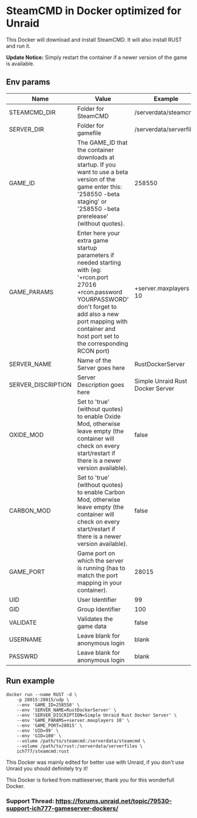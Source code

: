 # SteamCMD in Docker optimized for Unraid
This Docker will download and install SteamCMD. It will also install RUST and run it.

**Update Notice:** Simply restart the container if a newer version of the game is available.

## Env params
| Name | Value | Example |
| --- | --- | --- |
| STEAMCMD_DIR | Folder for SteamCMD | /serverdata/steamcmd |
| SERVER_DIR | Folder for gamefile | /serverdata/serverfiles |
| GAME_ID | The GAME_ID that the container downloads at startup. If you want to use a beta version of the game enter this: '258550 -beta staging' or '258550 -beta prerelease' (without quotes). | 258550 |
| GAME_PARAMS | Enter here your extra game startup parameters if needed starting with (eg: '+rcon.port 27016 +rcon.password YOURPASSWORD' don't forget to add also a new port mapping with container and host port set to the corresponding RCON port) | +server.maxplayers 10 |
| SERVER_NAME | Name of the Server goes here | RustDockerServer |
| SERVER_DISCRIPTION | Server Description goes here | Simple Unraid Rust Docker Server |
| OXIDE_MOD | Set to 'true' (without quotes) to enable Oxide Mod, otherwise leave empty (the container will check on every start/restart if there is a newer version available). | false |
| CARBON_MOD | Set to 'true' (without quotes) to enable Carbon Mod, otherwise leave empty (the container will check on every start/restart if there is a newer version available). | false |
| GAME_PORT | Game port on which the server is running (has to match the port mapping in your container). | 28015 |
| UID | User Identifier | 99 |
| GID | Group Identifier | 100 |
| VALIDATE | Validates the game data | false |
| USERNAME | Leave blank for anonymous login | blank |
| PASSWRD | Leave blank for anonymous login | blank |

## Run example
```
docker run --name RUST -d \
	-p 28015:28015/udp \
	--env 'GAME_ID=258550' \
	--env 'SERVER_NAME=RustDockerServer' \
	--env 'SERVER_DISCRIPTION=Simple Unraid Rust Docker Server' \
	--env 'GAME_PARAMS=+server.maxplayers 10' \
	--env 'GAME_PORT=28015' \
	--env 'UID=99' \
	--env 'GID=100' \
	--volume /path/to/steamcmd:/serverdata/steamcmd \
	--volume /path/to/rust:/serverdata/serverfiles \
	ich777/steamcmd:rust
```

This Docker was mainly edited for better use with Unraid, if you don't use Unraid you should definitely try it!

This Docker is forked from mattieserver, thank you for this wonderfull Docker.

### Support Thread: https://forums.unraid.net/topic/79530-support-ich777-gameserver-dockers/
